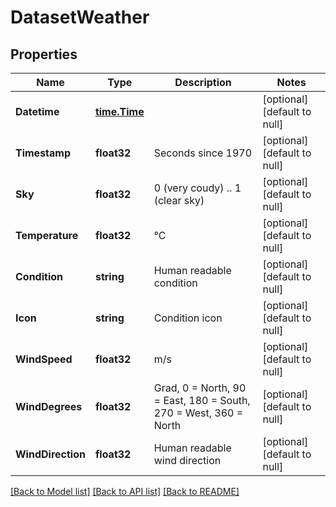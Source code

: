 # DatasetWeather

## Properties
Name | Type | Description | Notes
------------ | ------------- | ------------- | -------------
**Datetime** | [**time.Time**](time.Time.md) |  | [optional] [default to null]
**Timestamp** | **float32** | Seconds since 1970 | [optional] [default to null]
**Sky** | **float32** | 0 (very coudy) .. 1 (clear sky) | [optional] [default to null]
**Temperature** | **float32** | °C | [optional] [default to null]
**Condition** | **string** | Human readable condition | [optional] [default to null]
**Icon** | **string** | Condition icon | [optional] [default to null]
**WindSpeed** | **float32** | m/s | [optional] [default to null]
**WindDegrees** | **float32** | Grad, 0 &#x3D; North, 90 &#x3D; East, 180 &#x3D; South, 270 &#x3D; West, 360 &#x3D; North | [optional] [default to null]
**WindDirection** | **float32** | Human readable wind direction | [optional] [default to null]

[[Back to Model list]](../README.md#documentation-for-models) [[Back to API list]](../README.md#documentation-for-api-endpoints) [[Back to README]](../README.md)


